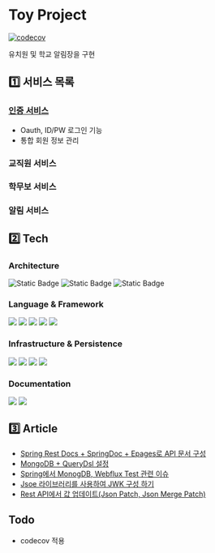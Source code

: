# Toy Project
[![codecov](https://codecov.io/gh/hankk20/kindernoti/graph/badge.svg?token=87N2E3YJZF)](https://codecov.io/gh/hankk20/kindernoti)

유치원 및 학교 알림장을 구현
## 1️⃣ 서비스 목록
### [인증 서비스](auth/README.md)
- Oauth, ID/PW 로그인 기능
- 통합 회원 정보 관리
### 교직원 서비스
### 학무보 서비스
### 알림 서비스
## 2️⃣ Tech
### Architecture
<img alt="Static Badge" src="https://img.shields.io/badge/Micro Service-%23666666"> <img alt="Static Badge" src="https://img.shields.io/badge/Hexagonal-%23666666"> <img alt="Static Badge" src="https://img.shields.io/badge/Domain Driven Design-%23666666">

### Language & Framework
<img href="" src="https://img.shields.io/badge/Java17-%23FFFFFF?logo=openjdk&logoColor=black"> <img src="https://img.shields.io/badge/Gradle-%2302303A?logo=gradle&logoColor=white"> <img src="https://img.shields.io/badge/Boot-%236DB33F?logo=springboot&logoColor=white"> <img src="https://img.shields.io/badge/Security-%236DB33F?logo=springsecurity&logoColor=white"> <img src="https://img.shields.io/badge/Webflux-%236DB33F?logo=spring&logoColor=white">

### Infrastructure & Persistence
<img src="https://img.shields.io/badge/Docker-%232496ED?logo=docker&logoColor=white"> <img src="https://img.shields.io/badge/NGINX-%23009639?logo=nginx&logoColor=white"> <img src="https://img.shields.io/badge/Netty-%23606060?logoColor=white"> <img src="https://img.shields.io/badge/MongoDB-%2347A248?logo=mongodb&logoColor=white">

### Documentation
<img src="https://img.shields.io/badge/Swagger-%2385EA2D?logo=swagger&logoColor=white"> <img src="https://img.shields.io/badge/OpenAPI-%236BA539?logo=openapiinitiative&logoColor=white">

## 3️⃣ Article
- [Spring Rest Docs + SpringDoc + Epages로 API 문서 구성](https://hankk.notion.site/RestDoc-With-OpenAPI-3-0-f719be4c3d4d43cca146a5856c46513a?pvs=4)
- [MongoDB + QueryDsl 설정](https://hankk.notion.site/QueryDsl-f8038fc9509a4e64aa5d7054676e5f39?pvs=4)
- [Spring에서 MonogDB, Webflux Test 관련 이슈](https://hankk.notion.site/6f5b5b70317340c88cd74258675cf1bd?pvs=4)
- [Jsoe 라이브러리를 사용하여 JWK 구성 하기](https://hankk.notion.site/51663f3637c84362b3f4abfc94509eab?pvs=4)
- [Rest API에서 값 업데이트(Json Patch, Json Merge Patch)](https://hankk.notion.site/Json-Patch-Json-Merge-Patch-46e8a37c8ca941d0931785f5de280eb3?pvs=4)
## Todo
- codecov 적용
